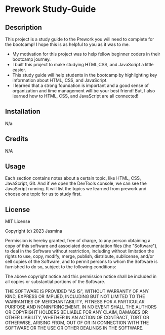 # Prework Study-Guide

## Description
This project is a study guide to the Prework you will need to complete for the bootcamp! I hope this is as helpful to you as it was to me.


- My motivation for this project was to help fellow beginner coders in their bootcamp journey.
- I built this project to make studying HTML,CSS, and JavaScript a little easier.
- This study guide will help students in the bootcamp by highlighting key information about HTML, CSS, and JavaScript.
- I learned that a strong foundation is important and a good sense of organization and time management will be your best friend! But, I also learned how to HTML, CSS, and JavaScript are all connected!


## Installation
N/a

## Credits
N/A

## Usage
Each section contains notes about a certain topic, like HTML, CSS, JavaScript, Git. And if we open the DevTools console, we can see the JavaScript running. It will list the topics we learned from prework and choose one topic for us to study first.

## License

MIT License

Copyright (c) 2023 Jasmina

Permission is hereby granted, free of charge, to any person obtaining a copy
of this software and associated documentation files (the "Software"), to deal
in the Software without restriction, including without limitation the rights
to use, copy, modify, merge, publish, distribute, sublicense, and/or sell
copies of the Software, and to permit persons to whom the Software is
furnished to do so, subject to the following conditions:

The above copyright notice and this permission notice shall be included in all
copies or substantial portions of the Software.

THE SOFTWARE IS PROVIDED "AS IS", WITHOUT WARRANTY OF ANY KIND, EXPRESS OR
IMPLIED, INCLUDING BUT NOT LIMITED TO THE WARRANTIES OF MERCHANTABILITY,
FITNESS FOR A PARTICULAR PURPOSE AND NONINFRINGEMENT. IN NO EVENT SHALL THE
AUTHORS OR COPYRIGHT HOLDERS BE LIABLE FOR ANY CLAIM, DAMAGES OR OTHER
LIABILITY, WHETHER IN AN ACTION OF CONTRACT, TORT OR OTHERWISE, ARISING FROM,
OUT OF OR IN CONNECTION WITH THE SOFTWARE OR THE USE OR OTHER DEALINGS IN THE
SOFTWARE.



